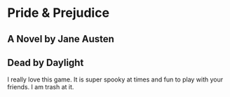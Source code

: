 # Pride & Prejudice
## A Novel by Jane Austen


## Dead by Daylight

I really love this game. It is super spooky at times and fun to play with your friends. I am trash at it.
